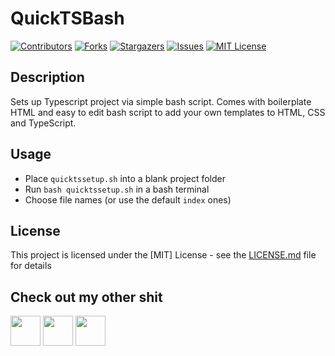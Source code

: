 # QuickTSBash
[![Contributors][contributors-shield]][contributors-url]
[![Forks][forks-shield]][forks-url]
[![Stargazers][stars-shield]][stars-url]
[![Issues][issues-shield]][issues-url]
[![MIT License][license-shield]][license-url]

## Description
Sets up Typescript project via simple bash script. Comes with boilerplate HTML and easy to edit bash script to add your own templates to HTML, CSS and TypeScript.

## Usage
- Place `quicktssetup.sh` into a blank project folder
- Run `bash quicktssetup.sh` in a bash terminal
- Choose file names (or use the default `index` ones)

## License
This project is licensed under the [MIT] License - see the [LICENSE.md](https://github.com/ZeppelinGames/QuickTSBash/blob/master/LICENSE) file for details

## Check out my other shit
<a href="http://www.twitter.com/Zeppelin_Games"><img src="https://image.flaticon.com/icons/png/512/124/124021.png" width="48"></a>
<a href="https://zeppelin-games.itch.io/"><img src="https://storage.webcatalog.app/catalog/itch-io/itch-io-icon-filled.png" width="48"></a>
<a href="http://www.github.com/ZeppelinGames"><img src="https://icon-library.com/images/github-icon-png/github-icon-png-29.jpg" width="48"></a>

[contributors-shield]: https://img.shields.io/github/contributors/ZeppelinGames/QuickTSBash.svg?style=for-the-badge
[contributors-url]: https://github.com/ZeppelinGames/QuickTSBash/graphs/contributors
[forks-shield]: https://img.shields.io/github/forks/ZeppelinGames/QuickTSBash.svg?style=for-the-badge
[forks-url]: https://github.com/ZeppelinGames/QuickTSBash/network/members
[stars-shield]: https://img.shields.io/github/stars/ZeppelinGames/QuickTSBash.svg?style=for-the-badge
[stars-url]: https://github.com/ZeppelinGames/QuickTSBash/stargazers
[issues-shield]: https://img.shields.io/github/issues/ZeppelinGames/QuickTSBash.svg?style=for-the-badge
[issues-url]: https://github.com/ZeppelinGames/QuickTSBash/issues
[license-shield]: https://img.shields.io/github/license/ZeppelinGames/QuickTSBash.svg?style=for-the-badge
[license-url]: https://github.com/ZeppelinGames/QuickTSBash/blob/master/LICENSE.txt
